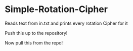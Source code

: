 # Simple-Rotation-Cipher
Reads text from in.txt and prints every rotation Cipher for it

Push this up to the repository!

Now pull this from the repo!
